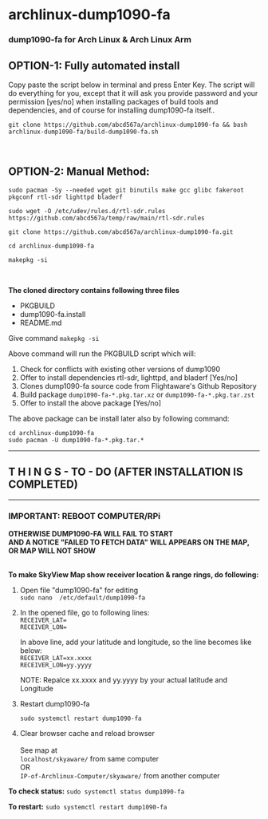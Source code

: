 # archlinux-dump1090-fa

### dump1090-fa for Arch Linux & Arch Linux Arm


## OPTION-1: Fully automated install

Copy paste the script below in terminal and press Enter Key. The script will do everything for you, except that it will ask you provide password and your permission [yes/no] when installing packages of build tools and dependencies, and of course for installing dump1090-fa itself..

```
git clone https://github.com/abcd567a/archlinux-dump1090-fa && bash archlinux-dump1090-fa/build-dump1090-fa.sh

```

</br>

## OPTION-2: Manual Method:

```
sudo pacman -Sy --needed wget git binutils make gcc glibc fakeroot pkgconf rtl-sdr lighttpd bladerf
```
```
sudo wget -O /etc/udev/rules.d/rtl-sdr.rules https://github.com/abcd567a/temp/raw/main/rtl-sdr.rules
```
```
git clone https://github.com/abcd567a/archlinux-dump1090-fa.git   
```

`cd archlinux-dump1090-fa  ` </br>

`makepkg -si   ` </br>

</br>

**The cloned directory contains following three files**

- PKGBUILD
- dump1090-fa.install
- README.md

Give command `makepkg -si `

Above command will run the PKGBUILD script which will: 

1. Check for conflicts with existing other versions of dump1090
2. Offer to install dependencies rtl-sdr, lighttpd, and bladerf [Yes/no]
3. Clones dump1090-fa source code from Flightaware's Github Repository
4. Build package `dump1090-fa-*.pkg.tar.xz` or `dump1090-fa-*.pkg.tar.zst`
5. Offer to install the above package [Yes/no]

The above package can be install later also by following command:
```
cd archlinux-dump1090-fa 
sudo pacman -U dump1090-fa-*.pkg.tar.*
```



***
##  T H I N G S - TO -  DO (AFTER INSTALLATION IS COMPLETED)
***

### IMPORTANT: REBOOT COMPUTER/RPi
**OTHERWISE DUMP1090-FA WILL FAIL TO START** </br>
**AND A NOTICE "FAILED TO FETCH DATA" WILL APPEARS ON THE MAP, OR MAP WILL NOT SHOW** </br></br>



**To make SkyView Map show receiver location & range rings, do following:** </br>

1. Open file "dump1090-fa" for editing  </br>
    `sudo nano  /etc/default/dump1090-fa`  </br>

2. In the opened file, go to following lines: </br>
`RECEIVER_LAT=` </br>
`RECEIVER_LON=` </br>
 
   In above line, add your latitude and longitude, so the line becomes like below:  </br>
   `RECEIVER_LAT=xx.xxxx` </br>
   `RECEIVER_LON=yy.yyyy` </br>

   NOTE: Repalce xx.xxxx and yy.yyyy by your actual latitude and Longitude  </br>
    


3. Restart dump1090-fa </br>

    `sudo systemctl restart dump1090-fa `  </br>

4. Clear browser cache and reload browser </br></br>
   See map at </br>
   `localhost/skyaware/` from same computer </br>
   OR </br>
   `IP-of-Archlinux-Computer/skyaware/` from another computer </br>

**To check status:**
`sudo systemctl status dump1090-fa `

**To restart:**
`sudo systemctl restart dump1090-fa `

</br>
</br>
